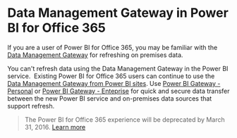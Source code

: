 ﻿<properties 
   pageTitle="Data Management Gateway in Power BI for Office 365"
   description="Data Management Gateway in Power BI for Office 365"
   services="powerbi" 
   documentationCenter="" 
   authors="guyinacube" 
   manager="mblythe" 
   editor=""
   tags=""
   qualityFocus="no"
   qualityDate=""/>
 
<tags
   ms.service="powerbi"
   ms.devlang="NA"
   ms.topic="article"
   ms.tgt_pltfrm="NA"
   ms.workload="powerbi"
   ms.date="03/04/2016"
   ms.author="asaxton"/>

# Data Management Gateway in Power BI for Office 365  

If you are a user of Power BI for Office 365, you may be familiar with the [Data Management Gateway](https://www.google.com/url?sa=t&rct=j&q=&esrc=s&source=web&cd=2&cad=rja&uact=8&ved=0CDgQFjAB&url=http%3A%2F%2Foffice.microsoft.com%2Fen-us%2Foffice365-sharepoint-online-enterprise-help%2Fintroduction-to-data-management-gateway-HA104079171.aspx&ei=N9fTVK-9G5e1oQSy7oEI&usg=AFQjCNHqjIu9Y-CXI7To2AUHOm4pxcxHyg&sig2=L9R4eBJ_ISpCxjg3cPcYxQ&bvm=bv.85464276,d.cGU) for refreshing on premises data.

You can't refresh data using the Data Management Gateway in the Power BI service.  Existing Power BI for Office 365 users can continue to use the [Data Management Gateway from Power BI sites](https://support.office.com/article/Schedule-data-refresh-for-workbooks-in-Power-BI-for-Office-365-7d6d2816-7fb0-4c5f-a353-d5bd13124985). Use [Power BI Gateway - Personal](powerbi-personal-gateway.md) or [Power BI Gateway - Enteprise](powerbi-gateway-enterprise.md) for quick and secure data transfer between the new Power BI service and on-premises data sources that support refresh.

> The Power BI for Office 365 experience will be deprecated by March 31, 2016. [Learn more](powerbi-admin-migrating-to-the-new-power-bi-experience.md)